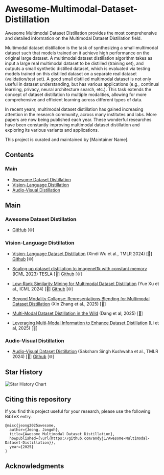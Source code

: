 # Awesome-Multimodal-Dataset-Distillation

   
Awesome Multimodal Dataset Distillation provides the most comprehensive and detailed information on the Multimodal Dataset Distillation field.

Multimodal dataset distillation is the task of synthesizing a small multimodal dataset such that models trained on it achieve high performance on the original large dataset. A multimodal dataset distillation algorithm takes as input a large real multimodal dataset to be distilled (training set), and outputs a small synthetic distilled dataset, which is evaluated via testing models trained on this distilled dataset on a separate real dataset (validation/test set). A good small distilled multimodal dataset is not only useful in dataset understanding, but has various applications (e.g., continual learning, privacy, neural architecture search, etc.). This task extends the concept of dataset distillation to multiple modalities, allowing for more comprehensive and efficient learning across different types of data.

In recent years, multimodal dataset distillation has gained increasing attention in the research community, across many institutes and labs. More papers are now being published each year. These wonderful researches have been constantly improving multimodal dataset distillation and exploring its various variants and applications.

This project is curated and maintained by [Maintainer Name].

<!-- ## How to submit a pull request? -->
<!-- 🌐 [Project Page](#)
📦 [Code](#)
📖 [bibtex](#) -->

<!-- ## Latest Updates

[YYYY/MM/DD] Paper Title 1 (Author Names, Conference YYYY) [🌐](#) [📖](#)
[YYYY/MM/DD] Paper Title 2 (Author Names, Conference YYYY) [📖](#)
[YYYY/MM/DD] Paper Title 3 (Author Names et al., YYYY) [🌐](#) [📖](#)
[YYYY/MM/DD] Paper Title 4 (Author Names et al., Conference YYYY) [📖](#)
[YYYY/MM/DD] Paper Title 5 (Author Names et al., Conference YYYY) [🌐](#) [📖](#) -->

## Contents

### Main

- [Awesome Dataset Distillation](#awesome-dd)
- [Vision-Language Distillation](#vision-language-distillation)
- [Audio-Visual Distillation](#audio-visual-distillation)
<!-- - [Generative Multimodal Distillation](#generative-multimodal-distillation) -->

<!-- ### Applications

- [Continual Learning](#continual-learning)
- [Privacy](#privacy)
- [Medical](#medical)
- [Federated Learning](#federated-learning)
- [Robotics](#robotics)
- [Autonomous Driving](#autonomous-driving)
- [Recommendation Systems](#recommendation-systems)
- [Robustness](#robustness)
- [Fairness](#fairness) -->

## Main

### Awesome Dataset Distillation
- [GitHub](https://github.com/Guang000/Awesome-Dataset-Distillation?tab=readme-ov-file) [🌐]

### Vision-Language Distillation
- [Vision-Language Dataset Distillation](https://arxiv.org/abs/2308.07545) (Xindi Wu et al., TMLR 2024) [📖] [Github](https://github.com/princetonvisualai/multimodal_dataset_distillation) [🌐]

- [Scaling up dataset distillation to imagenet1k with constant memory](https://proceedings.mlr.press/v202/cui23e/cui23e.pdf) (ICML 2023) TESLA [📖] [Github](https://github.com/justincui03/tesla) [🌐]

- [Low-Rank Similarity Mining for Multimodal Dataset Distillation](https://arxiv.org/abs/2406.03793) (Yue Xu et al., ICML 2024) [📖] [Github](https://github.com/silicx/LoRS_Distill) [🌐]

- [Beyond Modality Collapse: Representations Blending for Multimodal Dataset Distillation](https://arxiv.org/abs/2505.14705) (Xin Zhang et al., 2025) [📖]

- [Multi-Modal Dataset Distillation in the Wild](https://arxiv.org/pdf/2506.01586v1) (Dang et al, 2025) [📖] 

- [Leveraging Multi-Modal Information to Enhance Dataset Distillation](https://arxiv.org/abs/2505.08605) (Li et al, 2025) [📖]

### Audio-Visual Distillation
- [Audio-Visual Dataset Distillation](https://openreview.net/forum?id=IJlbuSrXmk) (Saksham Singh Kushwaha et al., TMLR 2024) [📖] [Github](https://github.com/sakshamsingh1/AVDD) [🌐]


<!-- ### Generative Multimodal Distillation -->
<!-- ## Applications

### Continual Learning

Paper Title 1 (Author Names et al., Conference YYYY) [📖](#)
Paper Title 2 (Author Names et al., Conference YYYY) [🌐](#) [📖](#)

### Privacy

Paper Title 1 (Author Names et al., Conference YYYY) [📖](#)
Paper Title 2 (Author Names et al., Conference YYYY) [🌐](#) [📖](#)

### Medical

Paper Title 1 (Author Names et al., Conference YYYY) [📖](#)
Paper Title 2 (Author Names et al., Conference YYYY) [🌐](#) [📖](#)

### Federated Learning

Paper Title 1 (Author Names et al., Conference YYYY) [📖](#)
Paper Title 2 (Author Names et al., Conference YYYY) [🌐](#) [📖](#)

### Robotics

Paper Title 1 (Author Names et al., Conference YYYY) [📖](#)
Paper Title 2 (Author Names et al., Conference YYYY) [🌐](#) [📖](#)

### Autonomous Driving

Paper Title 1 (Author Names et al., Conference YYYY) [📖](#)
Paper Title 2 (Author Names et al., Conference YYYY) [🌐](#) [📖](#)

### Recommendation Systems

Paper Title 1 (Author Names et al., Conference YYYY) [📖](#)
Paper Title 2 (Author Names et al., Conference YYYY) [🌐](#) [📖](#)

### Robustness

Paper Title 1 (Author Names et al., Conference YYYY) [📖](#)
Paper Title 2 (Author Names et al., Conference YYYY) [🌐](#) [📖](#)

### Fairness

Paper Title 1 (Author Names et al., Conference YYYY) [📖](#)
Paper Title 2 (Author Names et al., Conference YYYY) [🌐](#) [📖](#) -->



## Star History
<picture>
  <source
    media="(prefers-color-scheme: dark)"
    srcset="
      https://api.star-history.com/svg?repos=andyj1/Awesome-Multimodal-Dataset-Distillation&type=Date&theme=dark
    "
  />
  <source
    media="(prefers-color-scheme: light)"
    srcset="
      https://api.star-history.com/svg?repos=andyj1/Awesome-Multimodal-Dataset-Distillation&type=Date
    "
  />
  <img
    alt="Star History Chart"
    src="https://api.star-history.com/svg?repos=andyj1/Awesome-Multimodal-Dataset-Distillation&type=Date"
  />
</picture>


## Citing this repository
If you find this project useful for your research, please use the following BibTeX entry.
```
@misc{jeong2025awesome,
  author={Jeong, Jongoh},
  title={Awesome Multimodal Dataset Distillation},
  howpublished={\url{https://github.com/andyj1/Awesome-Multimodal-Dataset-Distillation}},
  year={2025}
}
```

## Acknowledgments
